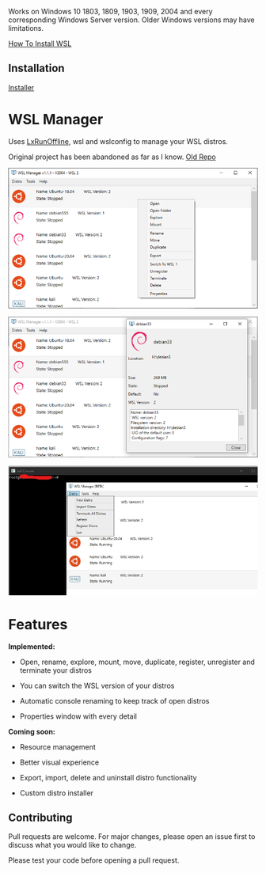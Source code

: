 Works on Windows 10 1803, 1809, 1903, 1909, 2004 and every corresponding Windows Server version.
Older Windows versions may have limitations.

[How To Install WSL](https://docs.microsoft.com/en-us/windows/wsl/about)

## Installation

[Installer](https://github.com/visdauas/WSL-Manager/releases/download/v1.1.1/wsl-manager-installer-x64.exe)

# WSL Manager

Uses [LxRunOffline](https://github.com/DDoSolitary/LxRunOffline), wsl and wslconfig to manage your WSL distros.

Original project has been abandoned as far as I know.
[Old Repo](https://github.com/wslhub/WSL-DistroManager)

![Alt text](Screenshots/screenshot1.png?raw=true)

![Alt text](Screenshots/screenshot2.png?raw=true)

![Alt text](Screenshots/screenshot3.jpg?raw=true)

# Features
  **Implemented:**

  - Open, rename, explore, mount, move, duplicate, register, unregister and terminate your distros

  - You can switch the WSL version of your distros

  - Automatic console renaming to keep track of open distros

  - Properties window with every detail

  **Coming soon:**

  - Resource management

  - Better visual experience

  - Export, import, delete and uninstall distro functionality

  - Custom distro installer

## Contributing
Pull requests are welcome. For major changes, please open an issue first to discuss what you would like to change.

Please test your code before opening a pull request.
